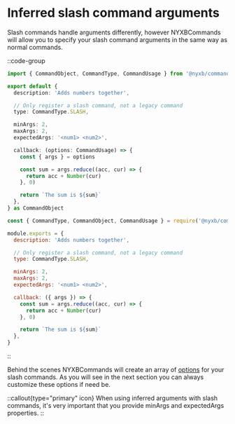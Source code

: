 # Inferred slash command arguments

Slash commands handle arguments differently, however NYXBCommands will allow you to specify your slash command arguments in the same way as normal commands.

::code-group
  ```ts [typescript]
  import { CommandObject, CommandType, CommandUsage } from '@nyxb/commands'
  
  export default {
    description: 'Adds numbers together',

    // Only register a slash command, not a legacy command
    type: CommandType.SLASH,

    minArgs: 2,
    maxArgs: 2,
    expectedArgs: '<num1> <num2>',

    callback: (options: CommandUsage) => {
      const { args } = options
  
      const sum = args.reduce((acc, cur) => {
        return acc + Number(cur)
      }, 0)
  
      return `The sum is ${sum}`
    },
} as CommandObject
  ```
  ```js [javascript]
  const { CommandType, CommandObject, CommandUsage } = require('@nyxb/commands')
  
  module.exports = {
    description: 'Adds numbers together',

    // Only register a slash command, not a legacy command
    type: CommandType.SLASH,

    minArgs: 2,
    maxArgs: 2,
    expectedArgs: '<num1> <num2>',

    callback: ({ args }) => {
      const sum = args.reduce((acc, cur) => {
        return acc + Number(cur)
      }, 0)
  
      return `The sum is ${sum}`
    },
}
  ```
::

Behind the scenes NYXBCommands will create an array of [options](https://discord.js.org/#/docs/discord.js/main/typedef/ApplicationCommandOption) for your slash commands. As  you will see in the next section you can always customize these options if need be.

::callout{type="primary" icon}
When using inferred arguments with slash commands, it's very important that you provide minArgs and expectedArgs properties.
::
